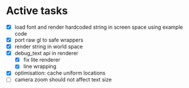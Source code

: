 # Active tasks

* [X] load font and render hardcoded string in screen space using example code
* [X] port raw gl to safe wrappers
* [X] render string in world space
* [X] debug_text api in renderer
	* [X] fix lite renderer
    * [X] line wrapping
* [X] optimisation: cache uniform locations
* [ ] camera zoom should not affect text size
